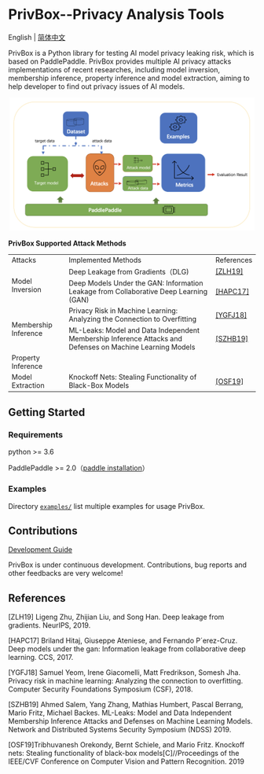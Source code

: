 # PrivBox--Privacy Analysis Tools
English | [简体中文](./README_cn.md)


PrivBox is a Python library for testing AI model privacy leaking risk, which is based on PaddlePaddle. PrivBox provides multiple AI privacy attacks implementations of recent researches, including model inversion, membership inference, property inference and model extraction, aiming to help developer to find out privacy issues of AI models.

<p align="center">
  <img src="docs/images/PrivBox.png?raw=true" width="500" title="PrivBox Framework">
</p>


**PrivBox Supported Attack Methods**

<table>
   <tr>
      <td>Attacks</td>
      <td>Implemented Methods</td>
      <td>References</td>
   </tr>
   <tr>
      <td rowspan="2">Model Inversion</td>
      <td>Deep Leakage from Gradients（DLG)</td>
      <td><a href="https://arxiv.org/pdf/1906.08935.pdf">[ZLH19]</a></td>
   </tr>
   <tr>
      <td>Deep Models Under the GAN: Information Leakage from Collaborative Deep Learning (GAN)</td>
      <td><a href="https://arxiv.org/pdf/1702.07464.pdf">[HAPC17]</a></td>
   </tr>
   <tr>
      <td rowspan="2">Membership Inference</td>
      <td>Privacy Risk in Machine Learning: Analyzing the Connection to Overfitting</td>
      <td><a href="https://arxiv.org/pdf/1709.01604.pdf">[YGFJ18]</a></td>
   </tr>
   <tr>
      <td>ML-Leaks: Model and Data Independent Membership Inference Attacks and Defenses on Machine Learning Models</td>
      <td><a href="https://arxiv.org/pdf/1806.01246.pdf">[SZHB19]</a></td>
   </tr>
   <tr>
      <td rowspan="1">Property Inference</td>
      <td></td>
      <td></td>
   </tr>
   <tr>
      <td rowspan="2">Model Extraction</td>
      <td>Knockoff Nets: Stealing Functionality of Black-Box Models</td>
      <td><a href=http://openaccess.thecvf.com/content_CVPR_2019/papers/Orekondy_Knockoff_Nets_Stealing_Functionality_of_Black-Box_Models_CVPR_2019_paper.pdf>[OSF19]</td>
   </tr>
</table>

## Getting Started


### Requirements
python >= 3.6

PaddlePaddle >= 2.0（[paddle installation](https://www.paddlepaddle.org.cn/documentation/docs/en/install/index_en.html)）


### Examples

Directory [`examples/`](examples/) list multiple examples for usage PrivBox.


## Contributions

[Development Guide](docs/README.md)


PrivBox is under continuous development. Contributions, bug reports and other feedbacks are very welcome!

## References

\[ZLH19\] Ligeng Zhu, Zhijian Liu, and Song Han. Deep leakage from gradients. NeurIPS, 2019.

\[HAPC17\] Briland Hitaj, Giuseppe Ateniese, and Fernando P´erez-Cruz. Deep models under the gan: Information leakage from collaborative deep learning. CCS, 2017.

\[YGFJ18\] Samuel Yeom, Irene Giacomelli, Matt Fredrikson, Somesh Jha. Privacy risk in machine learning: Analyzing the connection to overfitting. Computer Security Foundations Symposium (CSF), 2018.

\[SZHB19\] Ahmed Salem, Yang Zhang, Mathias Humbert, Pascal Berrang, Mario Fritz, Michael Backes. ML-Leaks: Model and Data Independent Membership Inference Attacks and Defenses on Machine Learning Models. Network and Distributed Systems Security Symposium (NDSS) 2019.

\[OSF19\]Tribhuvanesh Orekondy, Bernt Schiele, and Mario Fritz. Knockoff nets: Stealing functionality of black-box models[C]//Proceedings of the IEEE/CVF Conference on Computer Vision and Pattern Recognition. 2019